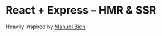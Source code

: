 # React + Express – HMR & SSR

Heavily inspired by [Manuel Bieh](https://github.com/manuelbieh/react-ssr-setup)

